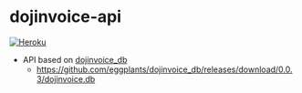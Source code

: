 # dojinvoice-api

[![Heroku](https://heroku-badge.herokuapp.com/?app=dojinvoice-api)](https://dojinvoice-api.herokuapp.com/)

- API based on [dojinvoice_db](https://github.com/eggplants/dojinvoice_db)
  - <https://github.com/eggplants/dojinvoice_db/releases/download/0.0.3/dojinvoice.db>